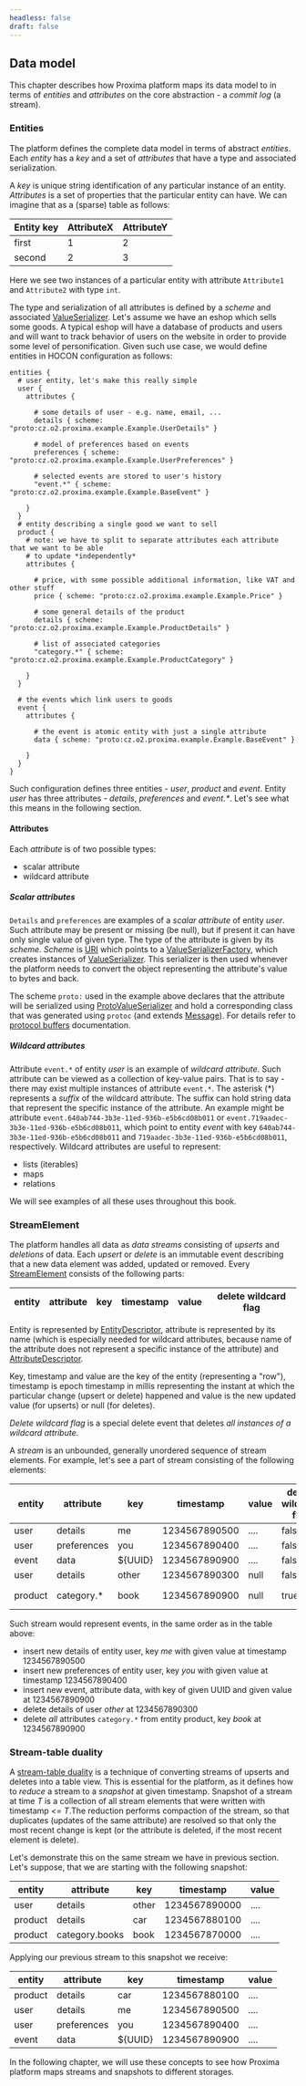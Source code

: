 ```yaml
---
headless: false
draft: false
---
```

## Data model

This chapter describes how Proxima platform maps its data model to in terms of _entities_ and _attributes_ on the core abstraction - a _commit log_ (a stream).

### Entities

The platform defines the complete data model in terms of abstract _entities_. Each _entity_ has a _key_ and a set of _attributes_ that have a type and associated serialization.

A _key_ is unique string identification of any particular instance of an entity. _Attributes_ is a set of properties that the particular entity can have. We can imagine that as a (sparse) table as follows:

| Entity key | AttributeX  | AttributeY  |
| ---------- | ----------- | ----------- |
| first      | 1           | 2           |
| second     | 2           | 3           |

Here we see two instances of a particular entity with attribute `Attribute1` and `Attribute2` with type `int`.

The type and serialization of all attributes is defined by a _scheme_ and associated [ValueSerializer](https://proxima.datadriven.cz/javadoc/latest/cz/o2/proxima/core/scheme/ValueSerializer.html). Let's assume we have an eshop which sells some goods. A typical eshop will have a database of products and users and will want to track behavior of users on the website in order to provide some level of personification. Given such use case, we would define entities in HOCON configuration as follows:

```
entities {
  # user entity, let's make this really simple
  user {
    attributes {

      # some details of user - e.g. name, email, ...
      details { scheme: "proto:cz.o2.proxima.example.Example.UserDetails" }

      # model of preferences based on events
      preferences { scheme: "proto:cz.o2.proxima.example.Example.UserPreferences" }

      # selected events are stored to user's history
      "event.*" { scheme: "proto:cz.o2.proxima.example.Example.BaseEvent" }

    }
  }
  # entity describing a single good we want to sell
  product {
    # note: we have to split to separate attributes each attribute that we want to be able
    # to update *independently*
    attributes {

      # price, with some possible additional information, like VAT and other stuff
      price { scheme: "proto:cz.o2.proxima.example.Example.Price" }

      # some general details of the product
      details { scheme: "proto:cz.o2.proxima.example.Example.ProductDetails" }

      # list of associated categories
      "category.*" { scheme: "proto:cz.o2.proxima.example.Example.ProductCategory" }

    }
  }

  # the events which link users to goods
  event {
    attributes {

      # the event is atomic entity with just a single attribute
      data { scheme: "proto:cz.o2.proxima.example.Example.BaseEvent" }

    }
  }
}
```

Such configuration defines three entities - _user_, _product_ and _event_. Entity _user_ has three attributes - _details_, _preferences_ and _event.*_. Let's see what this means in the following section.

#### Attributes

Each _attribute_ is of two possible types:

 * scalar attribute
 * wildcard attribute

##### Scalar attributes

`Details` and `preferences` are examples of a _scalar attribute_ of entity _user_. Such attribute may be present or missing (be null), but if present it can have only single value of given type. The type of the attribute is given by its _scheme_. _Scheme_ is [URI](https://en.wikipedia.org/wiki/Uniform_Resource_Identifier) which points to a [ValueSerializerFactory](https://proxima.datadriven.cz/javadoc/latest/cz/o2/proxima/core/scheme/ValueSerializerFactory.html), which creates instances of [ValueSerializer](https://proxima.datadriven.cz/javadoc/latest/cz/o2/proxima/core/scheme/ValueSerializer.html). This serializer is then used whenever the platform needs to convert the object representing the attribute's value to bytes and back.

The scheme `proto:` used in the example above declares that the attribute will be serialized using [ProtoValueSerializer](https://proxima.datadriven.cz/javadoc/latest/cz/o2/proxima/core/scheme/proto/ProtoSerializerFactory.ProtoValueSerializer.html) and hold a corresponding class that was generated using `protoc` (and extends [Message](https://www.javadoc.io/doc/com.google.protobuf/protobuf-java/latest/com/google/protobuf/Message.html)). For details refer to [protocol buffers](https://developers.google.com/protocol-buffers) documentation.


##### Wildcard attributes
Attribute `event.*` of entity _user_ is an example of _wildcard attribute_. Such attribute can be viewed as a collection of key-value pairs. That is to say - there may exist multiple instances of attribute `event.*`. The asterisk (\*) represents a _suffix_ of the wildcard attribute. The suffix can hold string data that represent the specific instance of the attribute. An example might be attribute `event.640ab744-3b3e-11ed-936b-e5b6cd08b011` or `event.719aadec-3b3e-11ed-936b-e5b6cd08b011`, which point to entity _event_ with key `640ab744-3b3e-11ed-936b-e5b6cd08b011` and `719aadec-3b3e-11ed-936b-e5b6cd08b011`, respectively. Wildcard attributes are useful to represent:

 * lists (iterables)
 * maps
 * relations

We will see examples of all these uses throughout this book.

### StreamElement

The platform handles all data as _data streams_ consisting of _upserts_ and _deletions_ of data. Each _upsert_ or _delete_ is an immutable event describing that a new data element was added, updated or removed. Every [StreamElement](https://proxima.datadriven.cz/javadoc/latest/cz/o2/proxima/core/storage/StreamElement.html) consists of the following parts:

|  entity   |  attribute  |  key  |  timestamp | value | delete wildcard flag |
|-----------|-------------|-------|------------|-------|----------------------|

Entity is represented by [EntityDescriptor](https://proxima.datadriven.cz/javadoc/latest/cz/o2/proxima/core/repository/EntityDescriptor.html), attribute is represented by its name (which is especially needed for wildcard attributes, because name of the attribute does not represent a specific instance of the attribute) and [AttributeDescriptor](https://proxima.datadriven.cz/javadoc/latest/cz/o2/proxima/core/repository/AttributeDescriptor.html).

Key, timestamp and value are the key of the entity (representing a "row"), timestamp is epoch timestamp in millis representing the instant at which the particular change (upsert or delete) happened and value is the new updated value (for upserts) or null (for deletes).

_Delete wildcard flag_ is a special delete event that deletes _all instances of a wildcard attribute_.

A _stream_ is an unbounded, generally unordered sequence of stream elements. For example, let's see a part of stream consisting of the following elements:


|  entity   |   attribute   |  key  |   timestamp   | value | delete wildcard flag | _type_        |
|-----------|---------------|-------|---------------|-------|----------------------|---------------|
|    user   |    details    |  me   |  1234567890500 | ....  |        false         | _upsert_ |
|    user   |  preferences  |  you  |  1234567890400 | ....  |        false         | _upsert_ |
|    event  |  data         | ${UUID}  |  1234567890900 | ....  |        false         | _upsert_ |
|    user   |   details     | other |  1234567890300 | null  |        false         | _delete_ |
|   product |  category.\*  | book  |  1234567890900 | null  |        true          | _delete wildcard_ |

Such stream would represent events, in the same order as in the table above:
 * insert new details of entity user, key _me_ with given value at timestamp 1234567890500
 * insert new preferences of entity user, key _you_ with given value at timestamp 1234567890400
 * insert new event, attribute data, with key of given UUID and given value at 1234567890900
 * delete details of user _other_ at 1234567890300
 * delete _all_ attributes `category.*` from entity product, key _book_ at 1234567890900

### Stream-table duality

A [stream-table duality](https://docs.confluent.io/platform/current/streams/concepts.html#duality-of-streams-and-tables) is a technique of converting streams of upserts and deletes into a table view. This is essential for the platform, as it defines how to _reduce_ a stream to a _snapshot_ at given timestamp. Snapshot of a stream at time _T_ is a collection of all stream elements that were written with timestamp _<= T_.The reduction performs compaction of the stream, so that duplicates (updates of the same attribute) are resolved so that only the most recent change is kept (or the attribute is deleted, if the most recent element is delete).

Let's demonstrate this on the same stream we have in previous section. Let's suppose, that we are starting with the following snapshot:


|  entity   |   attribute   |  key  |   timestamp   | value |
|-----------|---------------|-------|---------------|-------|
|   user    |    details    |  other  |  1234567890000 | ....  |
|   product |  details      |  car  |  1234567880100 | ....  |
|   product |   category.books | book | 1234567870000 | .... |

Applying our previous stream to this snapshot we receive:

|  entity   |   attribute   |  key  |   timestamp   | value |
|-----------|---------------|-------|---------------|-------|
|   product |  details      |  car  |  1234567880100 | .... |
|   user    |  details      |  me   |  1234567890500 | .... |
|   user    |  preferences  |  you  |  1234567890400 | .... |
|   event   |  data         | ${UUID} | 1234567890900 | .... |

In the following chapter, we will use these concepts to see how Proxima platform maps streams and snapshots to different storages.
